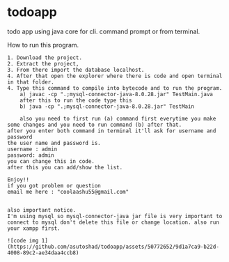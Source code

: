 # todoapp
todo app using java core for cli. command prompt or from terminal.

<!-- 
        this is a core java project called todo app
        it's a cli application which means it's used from used from terminal/command prompt.
        your can login add todo and show todo in here.
        if needed I'll add other functionalities in here.
 -->

 How to run this program.

    1. Download the project.
    2. Extract the project,
    3. From there import the database localhost.
    4. After that open the explorer where there is code and open terminal in that folder.
    4. Type this command to compile into bytecode and to run the program. 
        a) javac -cp ".;mysql-connector-java-8.0.28.jar" TestMain.java  
        after this to run the code type this  
        b) java -cp ".;mysql-connector-java-8.0.28.jar" TestMain  

        also you need to first run (a) command first everytime you make some changes and you need to run command (b) after that.
    after you enter both command in terminal it'll ask for username and password
    the user name and password is.
    username : admin
    password: admin
    you can change this in code.
    after this you can add/show the list.

    Enjoy!!
    if you got problem or question 
    email me here : "coolaashu55@gmail.com"


    also important notice.
    I'm using mysql so mysql-connector-java jar file is very important to connect to mysql don't delete this file or change location. also run your xampp first. 

    ![code img 1](https://github.com/asutoshad/todoapp/assets/50772652/9d1a7ca9-b22d-4008-89c2-ae34daa4ccb8)

